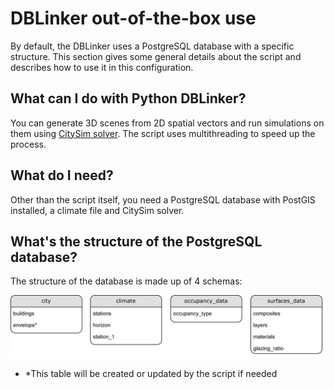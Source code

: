 # DBLinker out-of-the-box use

By default, the DBLinker uses a PostgreSQL database with a specific structure. This section gives some general details about the script and describes how to use it in this configuration.

## What can I do with Python DBLinker?
You can generate 3D scenes from 2D spatial vectors and run simulations on them using [CitySim solver](https://www.epfl.ch/labs/leso/transfer/software/citysim/). The script uses multithreading to speed up the process.

## What do I need?
Other than the script itself, you need a PostgreSQL database with PostGIS installed, a climate file and CitySim solver.

## What's the structure of the PostgreSQL database?
The structure of the database is made up of 4 schemas:

![db_schemas](https://github.com/rboghe/PythonDatabaseLinker/blob/master/images/schemas.png?raw=true)

* *This table will be created or updated by the script if needed
